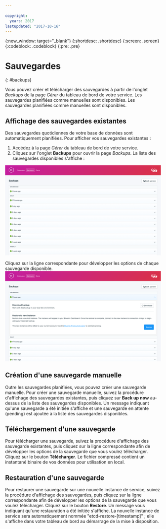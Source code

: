 ```yaml
---

copyright:
  years: 2017
lastupdated: "2017-10-16"
---
```


{:new_window: target="_blank"}
{:shortdesc: .shortdesc}
{:screen: .screen}
{:codeblock: .codeblock}
{:pre: .pre}

# Sauvegardes
{: #backups}

Vous pouvez créer et télécharger des sauvegardes à partir de l'onglet _Backups_ de la page *Gérer* du tableau de bord de votre service. Les sauvegardes planifiées comme manuelles sont disponibles. Les sauvegardes planifiées comme manuelles sont disponibles.

## Affichage des sauvegardes existantes

Des sauvegardes quotidiennes de votre base de données sont automatiquement planifiées. Pour afficher vos sauvegardes existantes :

1. Accédez à la page _Gérer_ du tableau de bord de votre service.
2. Cliquez sur l'onglet **Backups** pour ouvrir la page _Backups_. La liste des sauvegardes disponibles s'affiche :

  ![Sauvegardes disponibles](./images/etcd-backups-show.png "Liste des sauvegardes disponibles.")

Cliquez sur la ligne correspondante pour développer les options de chaque sauvegarde disponible.
  ![Options de sauvegarde](./images/etcd-backups-options.png "Options d'une sauvegarde.") 

## Création d'une sauvegarde manuelle

Outre les sauvegardes planifiées, vous pouvez créer une sauvegarde manuelle. Pour créer une sauvegarde manuelle, suivez la procédure d'affichage des sauvegardes existantes, puis cliquez sur **Back up now** au-dessus de la liste des sauvegardes disponibles. Un message indiquant qu'une sauvegarde a été initiée s'affiche et une sauvegarde en attente (pending) est ajoutée à la liste des sauvegardes disponibles.

## Téléchargement d'une sauvegarde

Pour télécharger une sauvegarde, suivez la procédure d'affichage des sauvegarde existantes, puis cliquez sur la ligne correspondante afin de développer les options de la sauvegarde que vous voulez télécharger. Cliquez sur le bouton **Télécharger**. Le fichier compressé contient un instantané binaire de vos données pour utilisation en local.

## Restauration d'une sauvegarde
Pour restaurer une sauvegarde sur une nouvelle instance de service, suivez la procédure d'affichage des sauvegardes, puis cliquez sur la ligne correspondante afin de développer les options de la sauvegarde que vous voulez télécharger. Cliquez sur le bouton **Restore**. Un message vous indiquant qu'une restauration a été initiée s'affiche. La nouvelle instance de service sera automatiquement nommée "etcd-restore-[timestamp]" ; elle s'affiche dans votre tableau de bord au démarrage de la mise à disposition.
